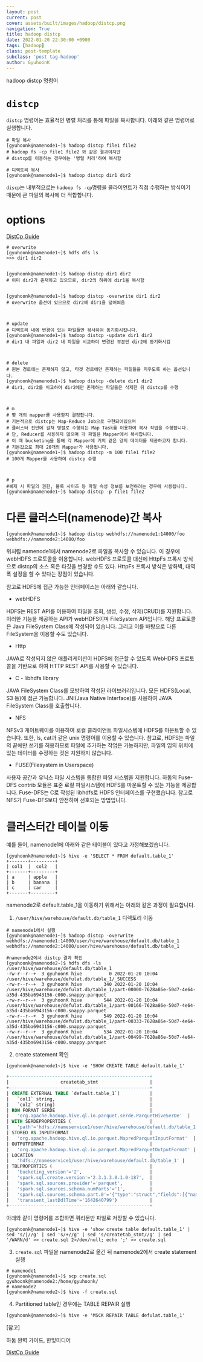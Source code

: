 ```yaml
---
layout: post
current: post
cover: assets/built/images/hadoop/distcp.png
navigation: True
title: hadoop distcp
date: 2022-01-20 22:30:00 +0900
tags: [hadoop]
class: post-template
subclass: 'post tag-hadoop'
author: GyuhoonK
---
```


hadoop distcp 명령어

# `distcp`

`distcp` 명령어는 효율적인 병렬 처리를 통해 파일을 복사합니다. 아래와 같은 명령어로 실행합니다.

```shell
# 파일 복사
[gyuhoonk@namenode1~]$ hadoop distcp file1 file2
# hadoop fs -cp file1 file2 와 같은 결과이지만
# distcp를 이용하는 경우에는 '병렬 처리'하여 복사함

# 디렉토리 복사
[gyuhoonk@namenode1~]$ hadoop distcp dir1 dir2
```

`discp`는 내부적으로는 `hadoop fs -cp`명령을 클라이언트가 직접 수행하는 방식이기 때문에 큰 파일의 복사에 더 적합합니다. 

# options
[DistCp Guide](https://hadoop.apache.org/docs/stable/hadoop-distcp/DistCp.html)
```shell
# overwrite
[gyuhoonk@namenode1~]$ hdfs dfs ls 
>>> dir1 dir2


[gyuhoonk@namenode1~]$ hadoop distcp dir1 dir2
# 이미 dir2가 존재하고 있으므로, dir2의 하위에 dir1을 복사함


[gyuhoonk@namenode1~]$ hadoop distcp -overwrite dir1 dir2
# overwrite 옵션이 있으므로 dir2에 dir1을 덮어씌움



# update
# 디렉토리 내에 변경이 있는 파일들만 복사하여 동기화시킵니다.
[gyuhoonk@namenode1~]$ hadoop distcp -update dir1 dir2
# dir1 내 파일과 dir2 내 파일을 비교하여 변경된 부분만 dir2에 동기화시킴



# delete
# 원본 경로에는 존재하지 않고, 타겟 경로에만 존재하는 파일들을 지우도록 하는 옵션입니다.
[gyuhoonk@namenode1~]$ hadoop distcp -delete dir1 dir2
# dir1, dir2를 비교하여 dir2에만 존재하는 파일들은 삭제한 뒤 distcp를 수행



# m
# 몇 개의 mapper를 사용할지 결정합니다. 
# 기본적으로 distcp는 Map-Reduce Job으로 구현되어있으며 
# 클러스터 전반에 걸쳐 병렬로 수행되는 Map Task를 이용하여 복사 작업을 수행합니다.
# 단, Reducer를 사용하지 않으며 각 파일은 Mapper에서 복사합니다. 
# 이 때 bucketing을 통해 각 Mapper에 거의 같은 양의 데이터를 제공하고자 합니다. 
# 기본값으로 최대 20개의 Mapper가 사용됩니다.
[gyuhoonk@namenode1~]$ hadoop distcp -m 100 file1 file2
# 100개 Mapper를 사용하여 distcp 수행



# p
#복제 시 파일의 권한, 블록 사이즈 등 파일 속성 정보를 보전하려는 경우에 사용됩니다. 
[gyuhoonk@namenode1~]$ hadoop distcp -p file1 file2
```



# 다른 클러스터(namenode)간 복사

```shell
[gyuhoonk@namenode1~]$ hadoop distcp webhdfs://namenode1:14000/foo webhdfs://namenode2:14000/foo
```

위처럼 namenode1에서 namenode2로 파일을 복사할 수 있습니다. 이 경우에 webHDFS 프로토콜을 이용합니다. webHDFS 프로토콜 대신에 HttpFs 프록시 방식으로 distcp의 소스 혹은 타깃을 변경할 수도 있다. HttpFs 프록시 방식은 방화벽, 대역폭 설정을 할 수 있다는 장점이 있습니다.

참고로 HDFS에 접근 가능한 인터페이스는 아래와 같습니다.

- webHDFS

HDFS는 REST API를 이용하여 파일을 조회, 생성, 수정, 삭제(CRUD)를 지원합니다. 이러한 기능을 제공하는 API가 webHDFS이며  FileSystem API입니다. 해당 프로토콜은 Java FileSystem Class에 작성되어 있습니다. 그리고 이를 바탕으로 다른 FileSystem을 이용할 수도 있습니다. 

- Http

JAVA로 작성되지 않은 애플리케이션이 HDFS에 접근할 수 있도록 WebHDFS 프로토콜을 기반으로 하여 HTTP REST API를 사용할 수 있습니다. 

- C - libhdfs library

JAVA FileSystem Class를 모방하여 작성된 라이브러리입니다. 모든 HDFS(Local, S3 등)에 접근 가능합니다. JNI(Java Native Interface)를 사용하여 JAVA FileSystem Class를 호출합니다. 

- NFS

NFSv3 게이트웨이를 이용하여 로컬 클라이언트 파일시스템에 HDFS를 마운트할 수 있습니다. 또한, ls, cat과 같은 unix 명령어를 이용할 수 있습니다. 참고로, HDFS는 파일의 끝에만 쓰기를 허용하므로 파일에 추가하는 작업은 가능하지만, 파일의 임의 위치에 있는 데이터를 수정하는 것은 지원하지 않습니다.

- FUSE(Filesystem in Userspace)

사용자 공간과 유닉스 파일 시스템을 통합한 파일 시스템을 지원합니다. 하둡의 Fuse-DFS contrib 모듈은 표준 로컬 파일시스템에 HDFS를 마운트할 수 있는 기능을 제공합니다. Fuse-DFS는 C로 작성된 libhdfs로 HDFS 인터페이스를 구현했습니다. 참고로 NFS가 Fuse-DFS보다 안전하며 선호되는 방법입니다.

# 클러스터간 테이블 이동

예를 들어, namenode1에 아래와 같은 테이블이 있다고 가정해보겠습니다.

```shell
[gyuhoonk@namenode1~]$ hive -e 'SELECT * FROM default.table_1'
+-------+---------+
| col1  |  col2   |
+-------+---------+
| a     | apple   |
| b     | banana  |
| c     | car     |
+-------+---------+
```

namenode2로 default.table_1을 이동하기 위해서는 아래와 같은 과정이 필요합니다.

1. `/user/hive/warehouse/default.db/table_1` 디렉토리 이동 

```shell
# namenode1에서 실행
[gyuhoonk@namenode1~]$ hadoop distcp -overwrite webhdfs://namenode1:14000/user/hive/warehouse/default.db/table_1 webhdfs://namenode2:14000/user/hive/warehouse/default.db/table_1

#namenode2에서 distcp 결과 확인
[gyuhoonk@namenode2~]$ hdfs dfs -ls /user/hive/warehouse/default.db/table_1
-rw-r--r--+  3 gyuhoonK hive          0 2022-01-20 10:04 /user/hive/warehouse/defulat.db/table_1/_SUCCESS
-rw-r--r--+  3 gyuhoonK hive        340 2022-01-20 10:04 /user/hive/warehouse/defulat.db/table_1/part-00000-7628a86e-50d7-4e64-a35d-435ba6943156-c000.snappy.parquet
-rw-r--r--+  3 gyuhoonK hive        544 2022-01-20 10:04 /user/hive/warehouse/defulat.db/table_1/part-00166-7628a86e-50d7-4e64-a35d-435ba6943156-c000.snappy.parquet
-rw-r--r--+  3 gyuhoonK hive        549 2022-01-20 10:04 /user/hive/warehouse/defulat.db/table_1/part-00333-7628a86e-50d7-4e64-a35d-435ba6943156-c000.snappy.parquet
-rw-r--r--+  3 gyuhoonK hive        534 2022-01-20 10:04 /user/hive/warehouse/defulat.db/table_1/part-00499-7628a86e-50d7-4e64-a35d-435ba6943156-c000.snappy.parquet
```

2.  create statement 확인

```shell
[gyuhoonk@namenode1~]$ hive -e 'SHOW CREATE TABLE default.table_1'
```
```sql
+----------------------------------------------------+
|                   createtab_stmt                   |
+----------------------------------------------------+
| CREATE EXTERNAL TABLE `default.table_1`(           |
|   `col1` string,                                   |
|   `col2` string)                                   |
| ROW FORMAT SERDE                                   |
|   'org.apache.hadoop.hive.ql.io.parquet.serde.ParquetHiveSerDe'  |
| WITH SERDEPROPERTIES (                             |
|   'path'='hdfs://nameservice1/user/hive/warehouse/default.db/table_1')                                          |
| STORED AS INPUTFORMAT                              |
|   'org.apache.hadoop.hive.ql.io.parquet.MapredParquetInputFormat'  |
| OUTPUTFORMAT                                       |
|   'org.apache.hadoop.hive.ql.io.parquet.MapredParquetOutputFormat' |
| LOCATION                                           |
|   'hdfs://nameservice1/user/hive/warehouse/default.db/table_1' |
| TBLPROPERTIES (                                    |
|   'bucketing_version'='2',                         |
|   'spark.sql.create.version'='2.3.1.3.0.1.0-187',  |
|   'spark.sql.sources.provider'='parquet',          |
|   'spark.sql.sources.schema.numParts'='1',         |
|   'spark.sql.sources.schema.part.0'='{"type":"struct","fields":[{"name":"col1","type":"string","nullable":true,"metadata":{}},{"name":"col2","type":"string","nullable":true,"metadata":{}}]}',  |
|   'transient_lastDdlTime'='1642640799')            |
+----------------------------------------------------+
```

아래와 같이 명령어를 조합하면 쿼리문만 파일로 저장할 수 있습니다.

```shell
[gyuhoonk@namenode1~]$ hive -e 'show create table default.table_1' | sed 's/|//g' | sed 's/+//g' | sed 's/createtab_stmt//g' | sed '/WARN/d' >> create.sql 2>/dev/null; echo ';' >> create.sql
```

3. `create.sql` 파일을 namenode2로 옮긴 뒤 namenode2에서 create statement 실행

```shell
# namenode1
[gyuhoonk@namenode1~]$ scp create.sql gyuhoonk@namenode2:/home/gyuhoonk/
# namenode2
[gyuhoonk@namenode2~]$ hive -f create.sql
```

4. Partitioned table인 경우에는 TABLE REPAIR 실행

```shell
[gyuhoonk@namenode2~]$ hive -e 'MSCK REPAIR TABLE defulat.table_1'
```

[참고]

하둡 완벽 가이드, 한빛미디어

[DistCp Guide](https://hadoop.apache.org/docs/r1.2.1/distcp.html)
